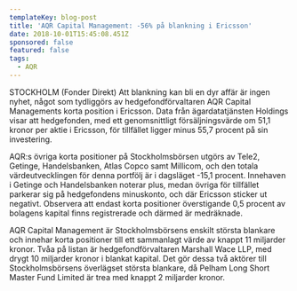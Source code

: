```yaml
---
templateKey: blog-post
title: 'AQR Capital Management: -56% på blankning i Ericsson'
date: 2018-10-01T15:45:08.451Z
sponsored: false
featured: false
tags:
  - AQR
---
```

STOCKHOLM (Fonder Direkt) Att blankning kan bli en dyr affär är ingen nyhet, något som tydliggörs av hedgefondförvaltaren AQR Capital Managements korta position i Ericsson. Data från ägardatatjänsten Holdings visar att hedgefonden, med ett genomsnittligt försäljningsvärde om 51,1 kronor per aktie i Ericsson, för tillfället ligger minus 55,7 procent på sin investering.

AQR:s övriga korta positioner på Stockholmsbörsen utgörs av Tele2, Getinge, Handelsbanken, Atlas Copco samt Millicom, och den totala värdeutvecklingen för denna portfölj är i dagsläget -15,1 procent. Innehaven i Getinge och Handelsbanken noterar plus, medan övriga för tillfället parkerar sig på hedgefondens minuskonto, och där Ericsson sticker ut negativt. Observera att endast korta positioner överstigande 0,5 procent av bolagens kapital finns registrerade och därmed är medräknade.

AQR Capital Management är Stockholmsbörsens enskilt största blankare och innehar korta positioner till ett sammanlagt värde av knappt 11 miljarder kronor. Tvåa på listan är hedgefondförvaltaren Marshall Wace LLP, med drygt 10 miljarder kronor i blankat kapital. Det gör dessa två aktörer till Stockholmsbörsens överlägset största blankare, då Pelham Long Short Master Fund Limited är trea med knappt 2 miljarder kronor.
